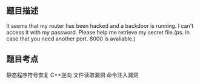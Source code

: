 ## 题目描述

It seems that my router has been hacked and a backdoor is running. I can't access it with my password. Please help me retrieve my secret file.(ps. In case that you need another port. 8000 is avaliable.) 

## 题目考点

静态程序符号恢复 C++逆向 文件读取漏洞 命令注入漏洞

